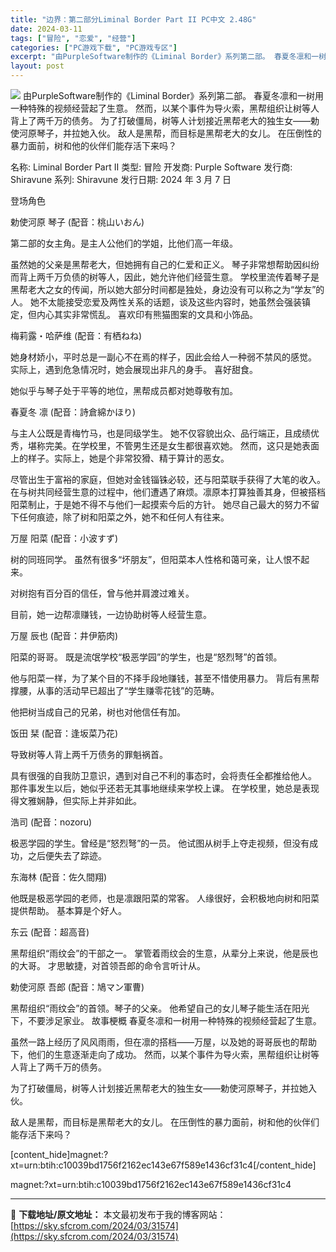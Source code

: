 ```yaml
---
title: "边界：第二部分Liminal Border Part II PC中文 2.48G"
date: 2024-03-11
tags: ["冒险", "恋爱", "经营"]
categories: ["PC游戏下载", "PC游戏专区"]
excerpt: "由PurpleSoftware制作的《Liminal Border》系列第二部。 春夏冬凛和一树用一种特殊的视频经营起了生意。 然而，以某个事件为导火索，黑帮组织让树等人背上了两千万的债务。 为了打破僵局，树等人计划接近黑帮老大的独生女——勅使河原琴子，并拉她入伙。 敌人是黑帮，而目标是黑帮老大的女&hellip;"
layout: post
---
```


<img class="game_header_image_full aligncenter" src="https://sky.sfcrom.com/wp-content/uploads/2024/03/20240329102047-7595c.jpeg" />
由PurpleSoftware制作的《Liminal Border》系列第二部。 春夏冬凛和一树用一种特殊的视频经营起了生意。 然而，以某个事件为导火索，黑帮组织让树等人背上了两千万的债务。 为了打破僵局，树等人计划接近黑帮老大的独生女——勅使河原琴子，并拉她入伙。 敌人是黑帮，而目标是黑帮老大的女儿。 在压倒性的暴力面前，树和他的伙伴们能存活下来吗？

名称: Liminal Border Part II
类型: 冒险
开发商: Purple Software
发行商: Shiravune
系列: Shiravune
发行日期: 2024 年 3 月 7 日

登场角色

勅使河原 琴子 (配音：桃山いおん)

第二部的女主角。是主人公他们的学姐，比他们高一年级。

虽然她的父亲是黑帮老大，但她拥有自己的仁爱和正义。
琴子非常想帮助因纠纷而背上两千万负债的树等人，因此，她允许他们经营生意。
学校里流传着琴子是黑帮老大之女的传闻，所以她大部分时间都是独处，身边没有可以称之为“学友”的人。
她不太能接受恋爱及两性关系的话题，谈及这些内容时，她虽然会强装镇定，但内心其实非常慌乱。
喜欢印有熊猫图案的文具和小饰品。

梅莉露・哈萨维 (配音：有栖ねね)

她身材娇小，平时总是一副心不在焉的样子，因此会给人一种弱不禁风的感觉。
实际上，遇到危急情况时，她会展现出非凡的身手。
喜好甜食。

她似乎与琴子处于平等的地位，黑帮成员都对她尊敬有加。

春夏冬 凛 (配音：詩倉綿かほり)

与主人公既是青梅竹马，也是同级学生。
她不仅容貌出众、品行端正，且成绩优秀，堪称完美。在学校里，不管男生还是女生都很喜欢她。
然而，这只是她表面上的样子。实际上，她是个非常狡猾、精于算计的恶女。

尽管出生于富裕的家庭，但她对金钱锱铢必较，还与阳菜联手获得了大笔的收入。
在与树共同经营生意的过程中，他们遭遇了麻烦。凛原本打算独善其身，但被搭档阳菜制止，于是她不得不与他们一起摸索今后的方针。
她尽自己最大的努力不留下任何痕迹，除了树和阳菜之外，她不和任何人有往来。

万屋 阳菜 (配音：小波すず)

树的同班同学。
虽然有很多“坏朋友”，但阳菜本人性格和蔼可亲，让人恨不起来。

对树抱有百分百的信任，曾与他并肩渡过难关。

目前，她一边帮凛赚钱，一边协助树等人经营生意。

万屋 辰也 (配音：井伊筋肉)

阳菜的哥哥。
既是流氓学校“极恶学园”的学生，也是“怒烈弩”的首领。

他与阳菜一样，为了某个目的不择手段地赚钱，甚至不惜使用暴力。
背后有黑帮撑腰，从事的活动早已超出了“学生赚零花钱”的范畴。

他把树当成自己的兄弟，树也对他信任有加。

饭田 栞 (配音：逢坂菜乃花)

导致树等人背上两千万债务的罪魁祸首。

具有很强的自我防卫意识，遇到对自己不利的事态时，会将责任全都推给他人。
那件事发生以后，她似乎还若无其事地继续来学校上课。
在学校里，她总是表现得文雅娴静，但实际上并非如此。

浩司 (配音：nozoru)

极恶学园的学生。曾经是“怒烈弩”的一员。
他试图从树手上夺走视频，但没有成功，之后便失去了踪迹。

东海林 (配音：佐久間翔)

他既是极恶学园的老师，也是凛跟阳菜的常客。
人缘很好，会积极地向树和阳菜提供帮助。
基本算是个好人。

东云 (配音：超高音)

黑帮组织“雨纹会”的干部之一。
掌管着雨纹会的生意，从辈分上来说，他是辰也的大哥。
才思敏捷，对首领吾郎的命令言听计从。

勅使河原 吾郎 (配音：鳩マン軍曹)

黑帮组织“雨纹会”的首领。琴子的父亲。
他希望自己的女儿琴子能生活在阳光下，不要涉足家业。
故事梗概
春夏冬凛和一树用一种特殊的视频经营起了生意。

虽然一路上经历了风风雨雨，但在凛的搭档——万屋，以及她的哥哥辰也的帮助下，他们的生意逐渐走向了成功。
然而，以某个事件为导火索，黑帮组织让树等人背上了两千万的债务。

为了打破僵局，树等人计划接近黑帮老大的独生女——勅使河原琴子，并拉她入伙。

敌人是黑帮，而目标是黑帮老大的女儿。
在压倒性的暴力面前，树和他的伙伴们能存活下来吗？

[content_hide]magnet:?xt=urn:btih:c10039bd1756f2162ec143e67f589e1436cf31c4[/content_hide]

<!--wechatfans start-->magnet:?xt=urn:btih:c10039bd1756f2162ec143e67f589e1436cf31c4<!--wechatfans end-->

---
📖 **下载地址/原文地址：** 本文最初发布于我的博客网站：[https://sky.sfcrom.com/2024/03/31574](https://sky.sfcrom.com/2024/03/31574)
